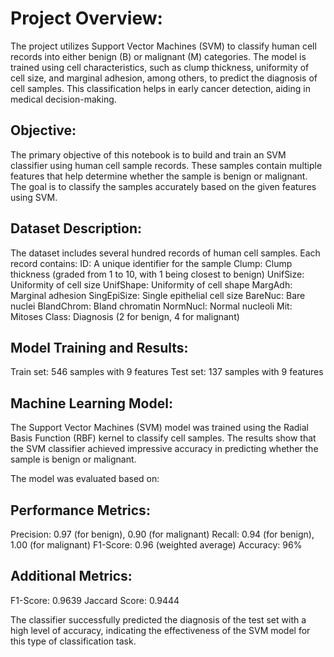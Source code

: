 # Project Overview:
The project utilizes Support Vector Machines (SVM) to classify human cell records into either benign (B) or malignant (M) categories. The model is trained using cell characteristics, such as clump thickness, uniformity of cell size, and marginal adhesion, among others, to predict the diagnosis of cell samples. This classification helps in early cancer detection, aiding in medical decision-making.

## Objective:
The primary objective of this notebook is to build and train an SVM classifier using human cell sample records. These samples contain multiple features that help determine whether the sample is benign or malignant. The goal is to classify the samples accurately based on the given features using SVM.

## Dataset Description:
The dataset includes several hundred records of human cell samples. Each record contains:
ID: A unique identifier for the sample
Clump: Clump thickness (graded from 1 to 10, with 1 being closest to benign)
UnifSize: Uniformity of cell size
UnifShape: Uniformity of cell shape
MargAdh: Marginal adhesion
SingEpiSize: Single epithelial cell size
BareNuc: Bare nuclei
BlandChrom: Bland chromatin
NormNucl: Normal nucleoli
Mit: Mitoses
Class: Diagnosis (2 for benign, 4 for malignant)

## Model Training and Results:
Train set: 546 samples with 9 features
Test set: 137 samples with 9 features

## Machine Learning Model:

The Support Vector Machines (SVM) model was trained using the Radial Basis Function (RBF) kernel to classify cell samples. The results show that the SVM classifier achieved impressive accuracy in predicting whether the sample is benign or malignant.

The model was evaluated based on:
## Performance Metrics:
Precision: 0.97 (for benign), 0.90 (for malignant)
Recall: 0.94 (for benign), 1.00 (for malignant)
F1-Score: 0.96 (weighted average)
Accuracy: 96%
## Additional Metrics:
F1-Score: 0.9639
Jaccard Score: 0.9444

The classifier successfully predicted the diagnosis of the test set with a high level of accuracy, indicating the effectiveness of the SVM model for this type of classification task.



